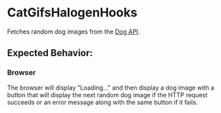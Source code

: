 # CatGifsHalogenHooks

Fetches random dog images from the [Dog API](https://dog.ceo/dog-api/).

## Expected Behavior:

### Browser

The browser will display "Loading..." and then display a dog image with a button that will display the next random dog image if the HTTP request succeeds or an error message along with the same button if it fails.
